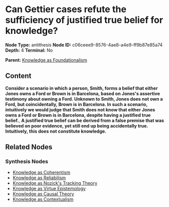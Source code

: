 # Can Gettier cases refute the sufficiency of justified true belief for knowledge?

**Node Type:** antithesis
**Node ID:** c06ceee9-8576-4ae8-a4e9-ff9b87e85a74
**Depth:** 4
**Terminal:** No

**Parent:** [Knowledge as Foundationalism](knowledge-as-foundationalism-synthesis-c0e7aed3-4dc3-4be5-9ec1-f7b5fd2b0ff6.md)

## Content

**Consider a scenario in which a person, Smith, forms a belief that either Jones owns a Ford or Brown is in Barcelona, based on Jones's assertive testimony about owning a Ford. Unknown to Smith, Jones does not own a Ford, but coincidentally, Brown is in Barcelona. In such a scenario, intuitively we would judge that Smith does not know that either Jones owns a Ford or Brown is in Barcelona, despite having a justified true belief.**, **A justified true belief can be derived from a false premise that was believed on poor evidence, yet still end up being accidentally true. Intuitively, this does not constitute knowledge.**

## Related Nodes

### Synthesis Nodes

- [Knowledge as Coherentism](knowledge-as-coherentism-synthesis-c72786de-888b-4fd3-9050-164fc6a1c58a.md)
- [Knowledge as Reliabilism](knowledge-as-reliabilism-synthesis-fd23f646-8739-4d61-a44b-82e2f1265ede.md)
- [Knowledge as Nozick's Tracking Theory](knowledge-as-nozicks-tracking-theory-synthesis-a61e6c51-fbca-4dfe-9a0f-23b21383ca34.md)
- [Knowledge as Virtue Epistemology](knowledge-as-virtue-epistemology-synthesis-70aeca49-332c-48aa-a095-450813083be3.md)
- [Knowledge as Causal Theory](knowledge-as-causal-theory-synthesis-1ffa3136-4380-4c9d-b401-e7f1ca58843f.md)
- [Knowledge as Contextualism](knowledge-as-contextualism-synthesis-08678091-b013-4b93-9480-c903cda35876.md)
